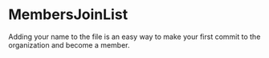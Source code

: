 # MembersJoinList
Adding your name to the file is an easy way to make your first commit to the organization and become a member.
